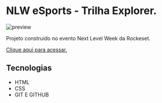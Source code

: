 # NLW eSports - Trilha Explorer.

![preview](./.github/preview-nlw-09-esport.png)

Projeto construido no evento Next Level Week da Rockeset.

[Clique aqui para acessar.](https://glauberbispo.github.io/nlw-09-esport/)

##  Tecnologias 

- HTML
- CSS
- GIT E GITHUB
